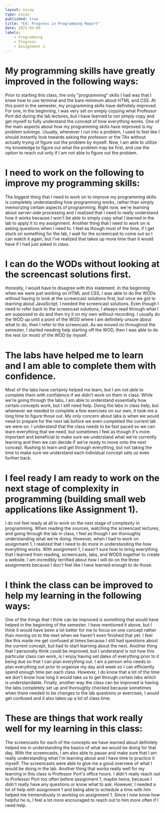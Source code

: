 ```yaml
---
layout: essay
type: essay
published: true
title: "E4: Progress in Programming Report"
date: 2021-04-06
labels:
    - Programming
    - Progress
    - Assignment 1
---
```


<h1>My programming skills have greatly improved in the following ways:</h1>
Prior to starting this class, the only "programming" skills I had was that I knew how to use terminal and the bare minimum about HTML and CSS. At this point in the semester, my programming skills have definitely improved. 
For one, in the beginning, I was very set on simply copying what Professor Port did during the lab lectures, but I have learned to not simply copy and get myself to fully understand the concept of how everything works. One of the main aspects about how my programming skills have improved is my problem solvings. Usually, whenever I run into a problem, I used to feel like I should instantly look towards asking the professor or the TAs without actually trying ot figure out the problem by myself. Now, I am able to utilize my knowledge to figure out what the problem may be first, and use the option to reach out only if I am not able to figure out the problem.

<h1>I need to work on the following to improve my programming skills:</h1>
The biggest thing that I need to work on to improve my programming skills is completely understanding how programming works, rather than simply memorizing certain aspects of programming. Right now, we're learning about server-side processing and I realized that I need to really understand how it works because I won't be able to simply copy what I learned in the lab to apply it to my assignment. Another thing that I need to work on is asking questions when I need to. I feel as though most of the time, if I get stuck on something for the lab, I wait for the screencast to come out so I can watch it again, but I've realized that takes up more time than it would have if I had just asked in class.

<h1>I can do the WODs without looking at the screencast solutions first.</h1>
Honestly, I would have to disagree with this statement. In the beginning when we were just working on HTML and CSS, I was able to do the WODs without having to look at the screencast solutions first, but once we got to learning about JavaScript, I needed the screencast solutions. Even though I need to refer back to the screencast solutions, I always read through what I am supposed to do and then try it on my own without recording. I usually do the WOD up until a point of the WOD where I am definitely unsure about what to do, then I refer to the screencast. As we moved on throughout the semester, I started needing help starting off the WOD, then I was able to do the rest (or most) of the WOD by myself.

<h1>The labs have helped me to learn and I am able to complete them with confidence.</h1>
Most of the labs have certainly helped me learn, but I am not able to complete them with confidence if we didn't work on them in class. While we're going through the labs, I am able to understand essentially how certain concepts work, but I still need help. Doing the labs in class help, but whenever we needed to complete a few exercises on our own, it took me a long time to figure those out. My only concern about labs is when we would need to prepare for the next lab before we even completed the current lab we were on. I understand that the class needs to be fast paced so we can learn everything that we need, but sometimes I feel as though it's more important and beneficial to make sure we understand what we're currently learning and then we can decide if we're ready to move onto the next concept. Rushing to learn and get through everything, but not taking the time to make sure we understand each individual concept sets us even further back.

<h1>I feel ready I am ready to work on the next stage of complexity in programming (building small web applications like Assignment 1).</h1>
I do not feel ready at all to work on the next stage of complexity in programming. When reading the sources, watching the screencast lectures, and going through the lab in class, I feel as though I am thoroughly understanding what we're doing. However, when I had to work on assignment 1, I realized that I need to do more in understanding the how everything works. With assignment 1, I wasn't sure how to bring everything that I learned from reading, screencasts, labs, and WODS together to create a website. I am incredibly terrified about how I will do on the three assignments because I don't feel like I have learned enough to do those.

<h1>I think the class can be improved to help my learning in the following ways:</h1>
One of the things that I think can be improved is something that would have helped in the beginning of the semester. I have mentioned it above, but I think it would have been a lot better for me to focus on one concept rather than moving on to the next when we haven't even finished that yet. I feel like this made me get confused at times because I still had questions about the current concept, but had to start learning about the next.
Another thing that I personally think could be improved, but I understand is not how this particular class can work, is I enjoy having set dates of everything prior to it being due so that I can plan everything out. I am a person who needs to plan everything out prior to organize my day and week so I can efficiently spend enough time per each class. However, I do know that a lot of the time we don't know how long it would take us to get through certain labs which is understandable.
Finally, another way the class can be improved is having the labs completely set up and thoroughly checked because sometimes when there needed to be changes to the lab questions or exercises, I would get confused and it also takes up a lot of class time.

<h1>These are things that work really well for my learning in this class:</h1>
The screencasts for each of the concepts we have learned about definitely helped me in understanding the basics of what we would be doing for that day. With the screencasts, I am also able to pause and make sure that I am really understanding what I'm learning about and I have time to practice it myself. The screencasts were able to give me a good overview of what I would be doing in the lab.
Another thing that works really well for my learning in this class is Professor Port's office hours. I didn't really reach out to Professor Port too often before assignment 1, maybe twice, because I didn't really have any questions or know what to ask. However, I needed a lot of help with assignment 1 and being able to schedule a time with him helped me tremendously in working on assignment 1. Since I now know how helpful he is, I feel a lot more encouraged to reach out to him more often if I need help.
